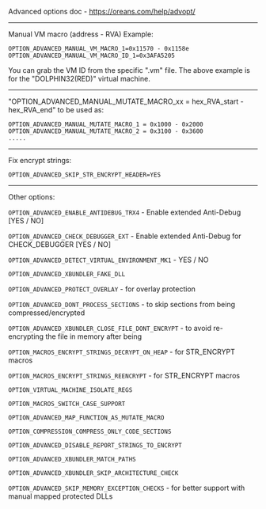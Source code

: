 Advanced options doc - https://oreans.com/help/advopt/

------------------------------------------------------------------------------------------------------------------------

Manual VM macro (address - RVA)
Example:
```
OPTION_ADVANCED_MANUAL_VM_MACRO_1=0x11570 - 0x1158e
OPTION_ADVANCED_MANUAL_VM_MACRO_ID_1=0x3AFA5205
```
You can grab the VM ID from the specific ".vm" file. The above example is for the "DOLPHIN32(RED)" virtual machine.

------------------------------------------------------------------------------------------------------------------------

"OPTION_ADVANCED_MANUAL_MUTATE_MACRO_xx = hex_RVA_start - hex_RVA_end" to be used as:
```
OPTION_ADVANCED_MANUAL_MUTATE_MACRO_1 = 0x1000 - 0x2000
OPTION_ADVANCED_MANUAL_MUTATE_MACRO_2 = 0x3100 - 0x3600
.....
```

------------------------------------------------------------------------------------------------------------------------

Fix encrypt strings:
```
OPTION_ADVANCED_SKIP_STR_ENCRYPT_HEADER=YES
```

------------------------------------------------------------------------------------------------------------------------

Other options:

`OPTION_ADVANCED_ENABLE_ANTIDEBUG_TRX4` - Enable extended Anti-Debug [YES / NO] 

`OPTION_ADVANCED_CHECK_DEBUGGER_EXT` - Enable extended Anti-Debug for CHECK_DEBUGGER [YES / NO] 

`OPTION_ADVANCED_DETECT_VIRTUAL_ENVIRONMENT_MK1` - YES / NO

`OPTION_ADVANCED_XBUNDLER_FAKE_DLL`

`OPTION_ADVANCED_PROTECT_OVERLAY` - for overlay protection

`OPTION_ADVANCED_DONT_PROCESS_SECTIONS` - to skip sections from being compressed/encrypted

`OPTION_ADVANCED_XBUNDLER_CLOSE_FILE_DONT_ENCRYPT` - to avoid re-encrypting the file in memory after being

`OPTION_MACROS_ENCRYPT_STRINGS_DECRYPT_ON_HEAP` - for STR_ENCRYPT macros

`OPTION_MACROS_ENCRYPT_STRINGS_REENCRYPT` - for STR_ENCRYPT macros

`OPTION_VIRTUAL_MACHINE_ISOLATE_REGS`

`OPTION_MACROS_SWITCH_CASE_SUPPORT`

`OPTION_ADVANCED_MAP_FUNCTION_AS_MUTATE_MACRO`

`OPTION_COMPRESSION_COMPRESS_ONLY_CODE_SECTIONS`

`OPTION_ADVANCED_DISABLE_REPORT_STRINGS_TO_ENCRYPT`

`OPTION_ADVANCED_XBUNDLER_MATCH_PATHS`

`OPTION_ADVANCED_XBUNDLER_SKIP_ARCHITECTURE_CHECK`

`OPTION_ADVANCED_SKIP_MEMORY_EXCEPTION_CHECKS` - for better support with manual mapped protected DLLs

